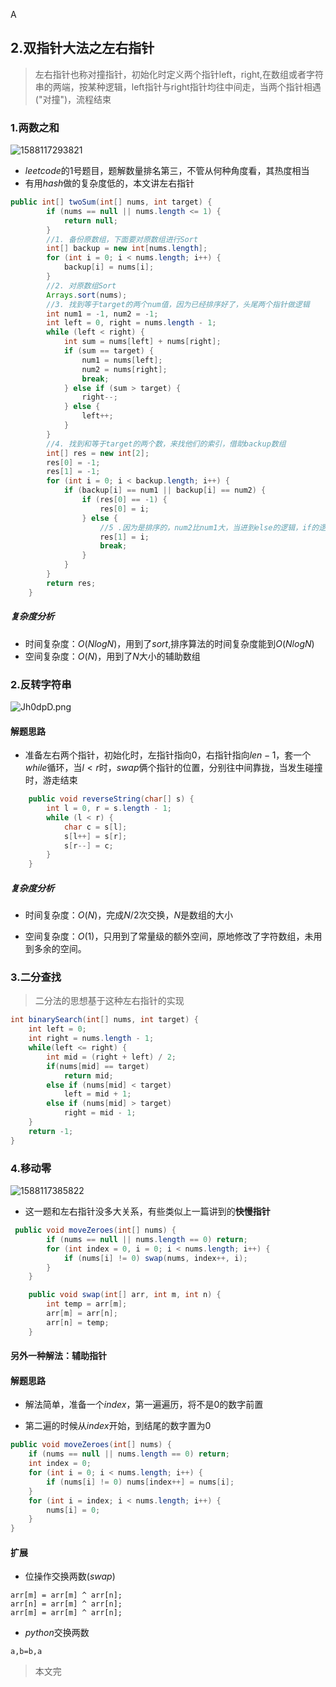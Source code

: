 A

## 2.双指针大法之左右指针

> 左右指针也称对撞指针，初始化时定义两个指针left，right,在数组或者字符串的两端，按某种逻辑，left指针与right指针均往中间走，当两个指针相遇("对撞")，流程结束

### 1.两数之和
![1588117293821](D:\Dev\SrcCode\geek-algorithm-leetcode\src\main\leetcode_manuscripts\two_pointers\2.双指针大法之左右指针.assets\1588117293821.png)

- $leetcode$的1号题目，题解数量排名第三，不管从何种角度看，其热度相当
- 有用$hash$做的复杂度低的，本文讲左右指针

```java
public int[] twoSum(int[] nums, int target) {
        if (nums == null || nums.length <= 1) {
            return null;
        }
        //1. 备份原数组，下面要对原数组进行Sort
        int[] backup = new int[nums.length];
        for (int i = 0; i < nums.length; i++) {
            backup[i] = nums[i];
        }
        //2. 对原数组Sort
        Arrays.sort(nums);
        //3. 找到等于target的两个num值，因为已经排序好了，头尾两个指针做逻辑
        int num1 = -1, num2 = -1;
        int left = 0, right = nums.length - 1;
        while (left < right) {
            int sum = nums[left] + nums[right];
            if (sum == target) {
                num1 = nums[left];
                num2 = nums[right];
                break;
            } else if (sum > target) {
                right--;
            } else {
                left++;
            }
        }
        //4. 找到和等于target的两个数，来找他们的索引，借助backup数组
        int[] res = new int[2];
        res[0] = -1;
        res[1] = -1;
        for (int i = 0; i < backup.length; i++) {
            if (backup[i] == num1 || backup[i] == num2) {
                if (res[0] == -1) {
                    res[0] = i;
                } else {
                    //5 .因为是排序的，num2比num1大，当进到else的逻辑，if的逻辑肯定进了，可以break掉结束
                    res[1] = i;
                    break;
                }
            }
        }
        return res;
    }
```

##### 复杂度分析

- 时间复杂度：$O(NlogN)$，用到了$sort$,排序算法的时间复杂度能到$O(NlogN)$
- 空间复杂度：$O(N)$，用到了$N$大小的辅助数组

### 2.反转字符串



![Jh0dpD.png](https://s1.ax1x.com/2020/04/27/Jh0dpD.png)

#### 解题思路

- 准备左右两个指针，初始化时，左指针指向$0$，右指针指向$len-1$，套一个$while$循环，当$l<r$时，$swap$俩个指针的位置，分别往中间靠拢，当发生碰撞时，游走结束

```java
    public void reverseString(char[] s) {
        int l = 0, r = s.length - 1;
        while (l < r) {
            char c = s[l];
            s[l++] = s[r];
            s[r--] = c;
        }
    }
```

##### 复杂度分析

- 时间复杂度：$O(N)$，完成$N/2$次交换，$N$是数组的大小

- 空间复杂度：$O(1)$，只用到了常量级的额外空间，原地修改了字符数组，未用到多余的空间。

### 3.二分查找

> 二分法的思想基于这种左右指针的实现

```java
int binarySearch(int[] nums, int target) {
    int left = 0; 
    int right = nums.length - 1;
    while(left <= right) {
        int mid = (right + left) / 2;
        if(nums[mid] == target)
            return mid; 
        else if (nums[mid] < target)
            left = mid + 1; 
        else if (nums[mid] > target)
            right = mid - 1;
    }
    return -1;
}
```

### 4.移动零

![1588117385822](D:\Dev\SrcCode\geek-algorithm-leetcode\src\main\leetcode_manuscripts\two_pointers\2.双指针大法之左右指针.assets\1588117385822.png)

- 这一题和左右指针没多大关系，有些类似上一篇讲到的**快慢指针**

```java
 public void moveZeroes(int[] nums) {
        if (nums == null || nums.length == 0) return;
        for (int index = 0, i = 0; i < nums.length; i++) {
            if (nums[i] != 0) swap(nums, index++, i);
        }
    }

    public void swap(int[] arr, int m, int n) {
        int temp = arr[m];
        arr[m] = arr[n];
        arr[n] = temp;
    }
```

#### 另外一种解法：辅助指针

#### 解题思路

- 解法简单，准备一个$index$，第一遍遍历，将不是0的数字前置

- 第二遍的时候从$index$开始，到结尾的数字置为0

```java
public void moveZeroes(int[] nums) {
    if (nums == null || nums.length == 0) return;
    int index = 0;
    for (int i = 0; i < nums.length; i++) {
        if (nums[i] != 0) nums[index++] = nums[i];
    }
    for (int i = index; i < nums.length; i++) {
        nums[i] = 0;
    }
}
```

#### 扩展

- 位操作交换两数($swap$)

```
arr[m] = arr[m] ^ arr[n];
arr[n] = arr[m] ^ arr[n];
arr[m] = arr[m] ^ arr[n];
```

- $python$交换两数

```
a,b=b,a
```

> 本文完
